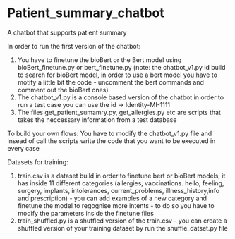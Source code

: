 # Patient_summary_chatbot
A chatbot that supports patient summary

In order to run the first version of the chatbot:
1) You have to finetune the bioBert or the Bert model using bioBert_finetune.py or bert_finetune.py (note: the chatbot_v1.py id build to search for bioBert model, in order to use a bert model you have to motify a little bit the code - uncomment the bert commands and comment out the bioBert ones)
2) The chatbot_v1.py is a console based version of the chatbot in order to run a test case you can use the id -> Identity-MI-1111
3) The files get_patient_sumamry.py, get_allergies.py etc are scripts that takes the neccessary information from a test database

To build your own flows:
You have to modify the chatbot_v1.py file and insead of call the scripts write the code that you want to be executed in every case

Datasets for training:
1) train.csv is a dataset build in order to finetune bert or bioBert models, it has inside 11 different categories (allergies, vaccinations. hello, feeling, surgery, implants, intolerances, current_problems, illness_history,info and prescription) - you can add examples of a new category and finetune the model to regognise more intents - to do so you have to modify the parameters inside the finetune files
2) train_shuffled.py is a shuffled version of the train.csv -  you can create a shuffled version of your training dataset by run the shuffle_datset.py file
